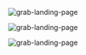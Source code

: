 ![grab-landing-page](https://github.com/nupod/test-game/blob/master/a%20(1).gif)

![grab-landing-page](https://github.com/nupod/to-garden/blob/master/a%20(2).gif)

![grab-landing-page](https://pp.userapi.com/c855036/v855036990/150f9/29La3abGadk.jpg)
